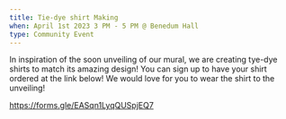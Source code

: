 ```yaml
---
title: Tie-dye shirt Making
when: April 1st 2023 3 PM - 5 PM @ Benedum Hall
type: Community Event
---
```


In inspiration of the soon unveiling of our mural, we are creating tye-dye shirts to match its amazing design! You can sign up to have your shirt ordered at the link below! We would love for you to wear the shirt to the unveiling!

https://forms.gle/EASqn1LyqQUSpjEQ7
